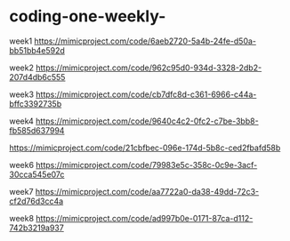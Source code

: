 # coding-one-weekly-
week1
https://mimicproject.com/code/6aeb2720-5a4b-24fe-d50a-bb51bb4e592d

week2
https://mimicproject.com/code/962c95d0-934d-3328-2db2-207d4db6c555

week3
https://mimicproject.com/code/cb7dfc8d-c361-6966-c44a-bffc3392735b

week4
https://mimicproject.com/code/9640c4c2-0fc2-c7be-3bb8-fb585d637994

https://mimicproject.com/code/21cbfbec-096e-174d-5b8c-ced2fbafd58b

week6
https://mimicproject.com/code/79983e5c-358c-0c9e-3acf-30cca545e07c

week7
https://mimicproject.com/code/aa7722a0-da38-49dd-72c3-cf2d76d3cc4a

week8
https://mimicproject.com/code/ad997b0e-0171-87ca-d112-742b3219a937
